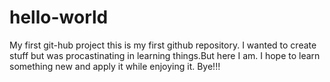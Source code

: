 # hello-world
My first git-hub project
this is my first github repository.
I wanted to create stuff but was procastinating in learning things.But here I am.
I hope to learn something new and apply it while enjoying it.
Bye!!!
